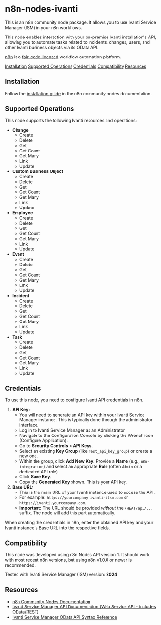 # n8n-nodes-ivanti

This is an n8n community node package. It allows you to use Ivanti Service Manager (ISM) in your n8n workflows.

This node enables interaction with your on-premise Ivanti installation's API, allowing you to automate tasks related to incidents, changes, users, and other Ivanti business objects via its OData API.

[n8n](https://n8n.io/) is a [fair-code licensed](https://docs.n8n.io/reference/license/) workflow automation platform.

[Installation](#installation)
[Supported Operations](#supported-operations)
[Credentials](#credentials)
[Compatibility](#compatibility)
[Resources](#resources)

## Installation

Follow the [installation guide](https://docs.n8n.io/integrations/community-nodes/installation/) in the n8n community nodes documentation.

## Supported Operations

This node supports the following Ivanti resources and operations:

*   **Change**
    *   Create
    *   Delete
    *   Get
    *   Get Count
    *   Get Many
    *   Link
    *   Update
*   **Custom Business Object**
    *   Create
    *   Delete
    *   Get
    *   Get Count
    *   Get Many
    *   Link
    *   Update
*   **Employee**
    *   Create
    *   Delete
    *   Get
    *   Get Count
    *   Get Many
    *   Link
    *   Update
*   **Event**
    *   Create
    *   Delete
    *   Get
    *   Get Count
    *   Get Many
    *   Link
    *   Update
*   **Incident**
    *   Create
    *   Delete
    *   Get
    *   Get Count
    *   Get Many
    *   Link
    *   Update
*   **Task**
    *   Create
    *   Delete
    *   Get
    *   Get Count
    *   Get Many
    *   Link
    *   Update

## Credentials

To use this node, you need to configure Ivanti API credentials in n8n.

1.  **API Key:**
    *   You will need to generate an API key within your Ivanti Service Manager instance. This is typically done through the administrator interface.
    *   Log in to Ivanti Service Manager as an Administrator.
    *   Navigate to the Configuration Console by clicking the Wrench icon (Configure Application).
    *   Go to **Security Controls** > **API Keys**.
    *   Select an existing **Key Group** (like `rest_api_key_group`) or create a new one.
    *   Within the group, click **Add New Key**. Provide a **Name** (e.g., `n8n-integration`) and select an appropriate **Role** (often `Admin` or a dedicated API role).
    *   Click **Save Key**.
    *   Copy the **Generated Key** shown. This is your API key.
2.  **Base URL:**
    *   This is the main URL of your Ivanti instance used to access the API.
    *   For example: `https://yourcompany.ivanti-itsm.com` or `https://ivanti.yourcompany.com`.
    *   **Important:** The URL should be provided *without* the `/HEAT/api/...` suffix. The node will add this part automatically.

When creating the credentials in n8n, enter the obtained API key and your Ivanti instance's Base URL into the respective fields.

## Compatibility

This node was developed using n8n Nodes API version 1. It should work with most recent n8n versions, but using n8n v1.0.0 or newer is recommended.

Tested with Ivanti Service Manager (ISM) version: **2024**

## Resources

*   [n8n Community Nodes Documentation](https://docs.n8n.io/integrations/community-nodes/)
*   [Ivanti Service Manager API Documentation (Web Service API - includes OData/REST)](https://help.ivanti.com/ht/help/en_US/ISM/2024/admin/Content/Configure/API/Web_Service_API.htm)
*   [Ivanti Service Manager OData API Syntax Reference](https://help.ivanti.com/ht/help/en_US/ISM/2024/admin/Content/Configure/API/OData-API-Syntax.htm)
